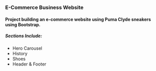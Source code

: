 ### E-Commerce Business Website 

#### Project building an e-commerce website using Puma Clyde sneakers using Bootstrap.

##### Sections Include:
* Hero Carousel
* History
* Shoes
* Header & Footer

